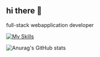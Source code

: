 ## hi there 👋
full-stack webapplication developer

[![My Skills](https://skillicons.dev/icons?i=js,vue,react,java,spring,postgres,aws)](https://skillicons.dev)

![Anurag's GitHub stats](https://github-readme-stats.vercel.app/api?username=imaty1022&show_icons=true&theme=tokyonight)

